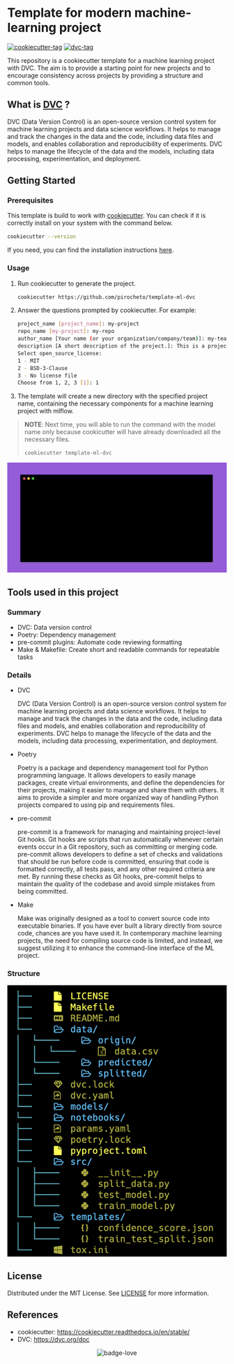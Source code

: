 # Template for modern machine-learning project

[![cookiecutter-tag](https://img.shields.io/badge/cookiecutter-grey?style=for-the-badge&logo=cookiecutter&logoColor=#d4aa00)](https://cookiecutter.readthedocs.io/en/stable/)
[![dvc-tag](https://img.shields.io/badge/dvc-eadef7?style=for-the-badge&logo=dvc)](https://dvc.org/doc)

This repository is a cookiecutter template for a machine learning project with DVC. The aim is to provide a starting point for new projects and to encourage consistency across projects by providing a structure and common tools.

## What is [DVC](https://dvc.org/doc) ?

DVC (Data Version Control) is an open-source version control system for machine learning projects and data science workflows. It helps to manage and track the changes in the data and the code, including data files and models, and enables collaboration and reproducibility of experiments. DVC helps to manage the lifecycle of the data and the models, including data processing, experimentation, and deployment.

## Getting Started

### Prerequisites

This template is build to work with [cookiecutter](https://cookiecutter.readthedocs.io/en/stable/).
You can check if it is correctly install on your system with the command below.

```bash
cookiecutter --version
```

If you need, you can find the installation instructions [here](https://cookiecutter.readthedocs.io/en/stable/installation.html).

### Usage

1. Run cookiecutter to generate the project.
   ```bash
   cookiecutter https://github.com/pirocheto/template-ml-dvc
   ```
2. Answer the questions prompted by cookiecutter. For example:

   ```bash
   project_name [project_name]: my-project
   repo_name [my-project]: my-repo
   author_name [Your name (or your organization/company/team)]: my-team
   description [A short description of the project.]: This is a project to test the template.
   Select open_source_license:
   1 - MIT
   2 - BSD-3-Clause
   3 - No license file
   Choose from 1, 2, 3 [1]: 1
   ```

3. The template will create a new directory with the specified project name, containing the necessary components for a machine learning project with mlflow.

> **NOTE**: Next time, you will able to run the command with the model name only because cookicutter will have already downloaded all the necessary files.
>
> ```bash
> cookiecutter template-ml-dvc
> ```

![demo](./img/demo.gif)

<html src>

## Tools used in this project

### Summary

- DVC: Data version control
- Poetry: Dependency management
- pre-commit plugins: Automate code reviewing formatting
- Make & Makefile: Create short and readable commands for repeatable tasks

### Details

- DVC

  DVC (Data Version Control) is an open-source version control system for machine learning projects and data science workflows. It helps to manage and track the changes in the data and the code, including data files and models, and enables collaboration and reproducibility of experiments. DVC helps to manage the lifecycle of the data and the models, including data processing, experimentation, and deployment.

- Poetry

  Poetry is a package and dependency management tool for Python programming language. It allows developers to easily manage packages, create virtual environments, and define the dependencies for their projects, making it easier to manage and share them with others. It aims to provide a simpler and more organized way of handling Python projects compared to using pip and requirements files.

- pre-commit

  pre-commit is a framework for managing and maintaining project-level Git hooks. Git hooks are scripts that run automatically whenever certain events occur in a Git repository, such as committing or merging code. pre-commit allows developers to define a set of checks and validations that should be run before code is committed, ensuring that code is formatted correctly, all tests pass, and any other required criteria are met. By running these checks as Git hooks, pre-commit helps to maintain the quality of the codebase and avoid simple mistakes from being committed.

- Make

  Make was originally designed as a tool to convert source code into executable binaries. If you have ever built a library directly from source code, chances are you have used it. In contemporary machine learning projects, the need for compiling source code is limited, and instead, we suggest utilizing it to enhance the command-line interface of the ML project.

### Structure

![tree](img/tree.png)

## License

Distributed under the MIT License. See [LICENSE](./LICENSE) for more information.

## References

- cookiecutter: https://cookiecutter.readthedocs.io/en/stable/
- DVC: https://dvc.org/doc

<div align="center">

![badge-love](https://forthebadge.com/images/badges/built-with-love.svg)

</div>
